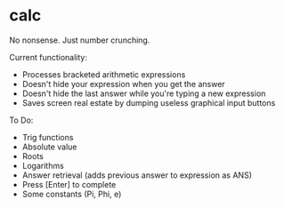 # calc
No nonsense. Just number crunching.

Current functionality:
<ul>
  <li>Processes bracketed arithmetic expressions</li>
  <li>Doesn't hide your expression when you get the answer</li>
  <li>Doesn't hide the last answer while you're typing a new expression</li>
  <li>Saves screen real estate by dumping useless graphical input buttons</li>
</ul>

To Do:
<ul>
  <li>Trig functions</li>
  <li>Absolute value</li>
  <li>Roots</li>
  <li>Logarithms</li>
  <li>Answer retrieval (adds previous answer to expression as ANS)</li>
  <li>Press [Enter] to complete</li>
  <li>Some constants (Pi, Phi, e)</li>
</ul>
